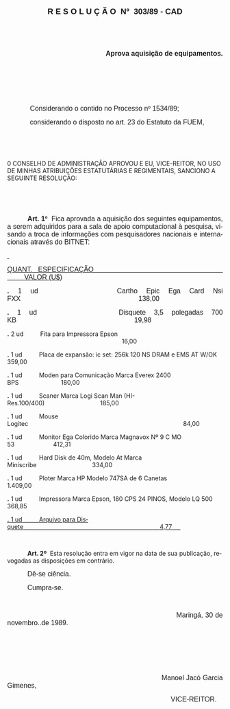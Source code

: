 <body lang=PT-BR style='tab-interval:35.45pt'>

<div class=Section1>

<p class=MsoNormal align=center style='text-align:center;tab-stops:72.0pt'><b
style='mso-bidi-font-weight:normal'><span style='font-size:14.0pt;mso-bidi-font-size:
10.0pt;font-family:Arial'>R E S O L U Ç Ã O<span style="mso-spacerun: yes"> 
</span>Nº<span style="mso-spacerun: yes">  </span>303/89 - CAD<o:p></o:p></span></b></p>

<p class=MsoNormal style='text-align:justify'><span style='font-size:12.0pt;
mso-bidi-font-size:10.0pt;font-family:Arial'><![if !supportEmptyParas]>&nbsp;<![endif]><o:p></o:p></span></p>

<p class=MsoNormal style='text-align:justify'><span style='font-size:12.0pt;
mso-bidi-font-size:10.0pt;font-family:Arial'><![if !supportEmptyParas]>&nbsp;<![endif]><o:p></o:p></span></p>

<p class=MsoNormal align=right style='text-align:right'><b><span
style='font-size:12.0pt;mso-bidi-font-size:10.0pt;font-family:Arial'>Aprova
aquisição de equipamentos.<o:p></o:p></span></b></p>

<p class=MsoNormal style='text-align:justify'><span style='font-size:12.0pt;
mso-bidi-font-size:10.0pt;font-family:Arial'><![if !supportEmptyParas]>&nbsp;<![endif]><o:p></o:p></span></p>

<p class=MsoNormal style='text-align:justify;tab-stops:448.2pt'><span
style='font-size:12.0pt;mso-bidi-font-size:10.0pt;font-family:Arial'><![if !supportEmptyParas]>&nbsp;<![endif]><o:p></o:p></span></p>

<p class=MsoNormal style='text-align:justify;tab-stops:448.2pt'><span
style='font-size:12.0pt;mso-bidi-font-size:10.0pt;font-family:Arial'><![if !supportEmptyParas]>&nbsp;<![endif]><o:p></o:p></span></p>

<p class=MsoNormal style='text-align:justify;tab-stops:35.45pt 448.2pt'><span
style='font-size:12.0pt;mso-bidi-font-size:10.0pt;font-family:Arial'><span
style='mso-tab-count:1'>            </span>Considerando o contido no Processo
nº 1534/89;<o:p></o:p></span></p>

<p class=MsoNormal style='text-align:justify;tab-stops:35.45pt 448.2pt'><span
style='font-size:12.0pt;mso-bidi-font-size:10.0pt;font-family:Arial'><span
style='mso-tab-count:1'>            </span>considerando o disposto no art. 23
do Estatuto da FUEM,<o:p></o:p></span></p>

<p class=MsoNormal style='text-align:justify;tab-stops:35.45pt 448.2pt'><span
style='font-size:12.0pt;mso-bidi-font-size:10.0pt;font-family:Arial'><![if !supportEmptyParas]>&nbsp;<![endif]><o:p></o:p></span></p>

<p class=MsoNormal style='text-align:justify;tab-stops:35.45pt 448.2pt'><span
style='font-size:12.0pt;mso-bidi-font-size:10.0pt;font-family:Arial'><![if !supportEmptyParas]>&nbsp;<![endif]><o:p></o:p></span></p>

<p class=MsoBodyTextIndent>0 CONSELHO DE ADMINISTRAÇÃO APROVOU E EU,
VICE-REITOR, NO USO DE MINHAS ATRIBUIÇÕES ESTATUTÁRIAS E REGIMENTAIS, SANCIONO
A SEGUINTE RESOLUÇÃO:</p>

<p class=MsoNormal style='text-align:justify'><span style='font-size:12.0pt;
mso-bidi-font-size:10.0pt;font-family:Arial'><![if !supportEmptyParas]>&nbsp;<![endif]><o:p></o:p></span></p>

<p class=MsoNormal style='text-align:justify'><span style='font-size:12.0pt;
mso-bidi-font-size:10.0pt;font-family:Arial'><![if !supportEmptyParas]>&nbsp;<![endif]><o:p></o:p></span></p>

<p class=MsoNormal style='text-align:justify;text-indent:35.4pt'><b><span
style='font-size:12.0pt;mso-bidi-font-size:10.0pt;font-family:Arial'>Art. 1º</span></b><span
style='font-size:12.0pt;mso-bidi-font-size:10.0pt;font-family:Arial'><span
style="mso-spacerun: yes">  </span>Fica aprovada a aquisição dos seguintes
equipamentos, a serem adquiridos para a sala de apoio computacional à pesquisa,
visando a troca de informações com pesquisadores nacionais e internacionais
através do BITNET:<o:p></o:p></span></p>

<p class=MsoNormal style='text-align:justify'><u><span style='font-size:12.0pt;
mso-bidi-font-size:10.0pt;font-family:Arial'><![if !supportEmptyParas]>&nbsp;<![endif]><o:p></o:p></span></u></p>

<p class=MsoNormal style='text-align:justify'><u><span style='font-size:12.0pt;
mso-bidi-font-size:10.0pt;font-family:Arial'>QUANT.<span style="mso-spacerun:
yes">   </span>ESPECIFICAÇÃO<span style='mso-tab-count:6'>                                                                    </span><span
style="mso-spacerun: yes">         </span>VALOR (U$)<o:p></o:p></span></u></p>

<p class=MsoNormal style='text-align:justify;tab-stops:55.8pt 403.2pt'><b><span
lang=EN-US style='font-size:12.0pt;mso-bidi-font-size:10.0pt;font-family:Arial;
mso-ansi-language:EN-US'>.</span></b><span lang=EN-US style='font-size:12.0pt;
mso-bidi-font-size:10.0pt;font-family:Arial;mso-ansi-language:EN-US'> 1 ud<span
style='mso-tab-count:1'>         </span>Cartho Epic Ega Card Nsi FXX<span
style='mso-tab-count:1'>                                                              </span>138,00<o:p></o:p></span></p>

<p class=MsoNormal style='text-align:justify;tab-stops:2.0cm 404.0pt'><b><span
style='font-size:12.0pt;mso-bidi-font-size:10.0pt;font-family:Arial'>.</span></b><span
style='font-size:12.0pt;mso-bidi-font-size:10.0pt;font-family:Arial'> 1 ud <span
style='mso-tab-count:1'>         </span>Disquete 3,5 polegadas 700 KB<span
style='mso-tab-count:1'>                                                            </span><span
style="mso-spacerun: yes">  </span>19,98<o:p></o:p></span></p>

<p class=MsoBodyTextIndent2 style='margin-left:0cm;tab-stops:2.0cm 404.0pt'><b>.</b>
2 ud <span style='mso-tab-count:1'>         </span>Fita para Impressora Epson <span
style='mso-tab-count:1'>                                                                  </span><span
style="mso-spacerun: yes">  </span>16,00</p>

<p class=MsoBodyTextIndent2 style='margin-left:0cm;tab-stops:2.0cm 404.0pt'><b>.</b>
1 ud<span style='mso-tab-count:1'>          </span>Placa de expansão: ic set: 256k
120 NS DRAM e EMS AT W/OK 359,00</p>

<p class=MsoBodyTextIndent2 style='margin-left:0cm;tab-stops:2.0cm 404.0pt'><b>.</b>
1 ud<span style='mso-tab-count:1'>          </span>Moden para Comunicação Marca
Everex 2400 BPS<span style='mso-tab-count:1'>                         </span>180,00</p>

<p class=MsoBodyTextIndent2 style='margin-left:0cm;tab-stops:2.0cm 404.0pt'><b>.</b>
1 ud<span style='mso-tab-count:1'>          </span>Scaner Marca Logi Scan Man
(HI-Res.100/400)<span style='mso-tab-count:1'>                                 </span>185,00</p>

<p class=MsoBodyTextIndent2 style='margin-left:0cm;tab-stops:2.0cm 404.0pt'><b>.</b>
<span lang=EN-US style='mso-ansi-language:EN-US'>1 ud<span style='mso-tab-count:
1'>          </span>Mouse Logitec<span style='mso-tab-count:1'>                                                                                          </span><span
style="mso-spacerun: yes">  </span>84,00<o:p></o:p></span></p>

<p class=MsoBodyTextIndent2 style='margin-left:0cm;tab-stops:2.0cm 404.0pt'><b><span
lang=EN-US style='mso-ansi-language:EN-US'>.</span></b><span lang=EN-US
style='mso-ansi-language:EN-US'> 1 ud<span style='mso-tab-count:1'>          </span>Monitor
Ega Colorido Marca Magnavox Nº 9 C MO 53<span style='mso-tab-count:1'>                       </span>412,31<o:p></o:p></span></p>

<p class=MsoBodyTextIndent2 style='margin-left:0cm;tab-stops:2.0cm 404.0pt'><b><span
lang=EN-US style='mso-ansi-language:EN-US'>.</span></b><span lang=EN-US
style='mso-ansi-language:EN-US'> 1 ud<span style='mso-tab-count:1'>          </span>Hard
Disk de 40m, Modelo At Marca Miniscribe<span style='mso-tab-count:1'>                                 </span>334,00<o:p></o:p></span></p>

<p class=MsoBodyTextIndent2 style='margin-left:0cm;tab-stops:2.0cm 404.0pt'><b><span
lang=EN-US style='mso-ansi-language:EN-US'>.</span></b><span lang=EN-US
style='mso-ansi-language:EN-US'> </span><span lang=ES-TRAD style='mso-ansi-language:
ES-TRAD'>1 ud<span style='mso-tab-count:1'>          </span>Ploter Marca HP
Modelo 747SA de 6 Canetas<span style="mso-spacerun:
yes">                            </span>1.409,00<o:p></o:p></span></p>

<p class=MsoBodyTextIndent2 style='margin-left:0cm;tab-stops:2.0cm 404.0pt'><b>.</b>
1 ud<span style='mso-tab-count:1'>          </span>Impressora Marca Epson, 180
CPS 24 PINOS, Modelo LQ 500<span style='mso-tab-count:1'>      </span>368,85</p>

<p class=MsoBodyTextIndent2 style='margin-left:0cm;tab-stops:2.0cm 404.0pt 15.0cm'><b><u>.</u></b><u>
1 ud<span style='mso-tab-count:1'>          </span>Arquivo para Disquete<span
style='mso-tab-count:1'>                                                                             </span><span
style="mso-spacerun: yes">    </span>4,77<span style='mso-tab-count:1'>      </span></u></p>

<p class=MsoBodyText><![if !supportEmptyParas]>&nbsp;<![endif]><o:p></o:p></p>

<p class=MsoBodyText style='tab-stops:35.45pt 417.6pt'><span style='mso-tab-count:
1'>            </span><b>Art. 2º</b><span style="mso-spacerun: yes"> 
</span>Esta resolução entra em vigor na data de sua publicação, revogadas as
disposições em contrário.</p>

<p class=MsoNormal style='text-align:justify;text-indent:35.45pt'><span
style='font-size:12.0pt;mso-bidi-font-size:10.0pt;font-family:Arial'>Dê-se
ciência.<o:p></o:p></span></p>

<p class=MsoNormal style='text-align:justify;text-indent:35.45pt'><span
style='font-size:12.0pt;mso-bidi-font-size:10.0pt;font-family:Arial'>Cumpra-se.<o:p></o:p></span></p>

<p class=MsoNormal style='text-align:justify;tab-stops:363.6pt'><span
style='font-size:12.0pt;mso-bidi-font-size:10.0pt;font-family:Arial'><![if !supportEmptyParas]>&nbsp;<![endif]><o:p></o:p></span></p>

<p class=MsoNormal style='text-align:justify;tab-stops:363.6pt'><span
style='font-size:12.0pt;mso-bidi-font-size:10.0pt;font-family:Arial'><span
style="mso-spacerun:
yes">                                                                        
</span>Maringá, 30 de novembro..de 1989.<o:p></o:p></span></p>

<p class=MsoNormal style='text-align:justify;tab-stops:363.6pt'><span
style='font-size:12.0pt;mso-bidi-font-size:10.0pt;font-family:Arial'><![if !supportEmptyParas]>&nbsp;<![endif]><o:p></o:p></span></p>

<p class=MsoNormal style='text-align:justify;tab-stops:363.6pt'><span
style='font-size:12.0pt;mso-bidi-font-size:10.0pt;font-family:Arial'><![if !supportEmptyParas]>&nbsp;<![endif]><o:p></o:p></span></p>

<p class=MsoNormal style='text-align:justify;tab-stops:363.6pt'><span
style='font-size:12.0pt;mso-bidi-font-size:10.0pt;font-family:Arial'><![if !supportEmptyParas]>&nbsp;<![endif]><o:p></o:p></span></p>

<p class=MsoNormal style='text-align:justify;tab-stops:363.6pt'><span
lang=ES-TRAD style='font-size:12.0pt;mso-bidi-font-size:10.0pt;font-family:
Arial;mso-ansi-language:ES-TRAD'><span style="mso-spacerun:
yes">                          </span><span style="mso-spacerun:
yes">                                               </span>Manoel Jacó Garcia
Gimenes,<o:p></o:p></span></p>

<p class=MsoNormal style='text-align:justify;tab-stops:363.6pt'><span
lang=ES-TRAD style='font-size:12.0pt;mso-bidi-font-size:10.0pt;font-family:
Arial;mso-ansi-language:ES-TRAD'><span style="mso-spacerun:
yes">                                                                                     
</span>VICE-REITOR.<o:p></o:p></span></p>

</div>

</body>
